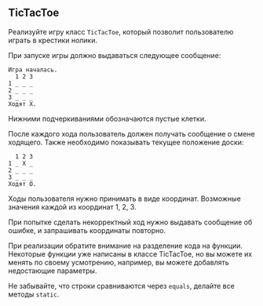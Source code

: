 ## TicTacToe

Реализуйте игру класс `TicTacToe`, который позволит пользователю играть в 
крестики нолики.

При запуске игры должно выдаваться следующее сообщение:

    Игра началась.
      1 2 3
    1 _ _ _
    2 _ _ _
    3 _ _ _
    Ходят X.

Нижними подчеркиваниями обозначаются пустые клетки.

После каждого хода пользователь должен получать сообщение о смене ходящего.
Также необходимо показывать текущее положение доски:
    
      1 2 3
    1 _ X _
    2 _ _ _
    3 _ _ _
    Ходят O.

Ходы пользователя нужно принимать в виде координат. Возможные значения каждой 
из координат 1, 2, 3.

При попытке сделать некорректный ход нужно выдавать сообщение об ошибке, и запрашивать координаты повторно.

При реализации обратите внимание на разделение кода на функции. Некоторые
функции уже написаны в классе TicTacToe, но вы можете их менять по своему усмотрению,
например, вы можете добавлять недостающие параметры.

Не забывайте, что строки сравниваются через `equals`, делайте все методы `static`.